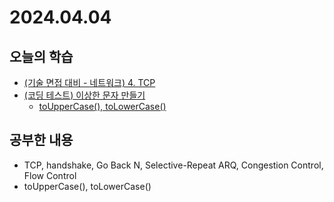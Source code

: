 # 2024.04.04
## 오늘의 학습
- [(기술 면접 대비 - 네트워크) 4. TCP](/기술%20면접%20대비/네트워크/4.%20TCP.md)
- [(코딩 테스트) 이상한 문자 만들기](Coding%20Test/프로그래머스/연습문제/이상한%20문자%20만들기.md)
	- [toUpperCase(), toLowerCase()](/Java/Method/toUpperCase(),%20toLowerCase().md)

## 공부한 내용
- TCP, handshake, Go Back N, Selective-Repeat ARQ, Congestion Control, Flow Control
- toUpperCase(), toLowerCase()